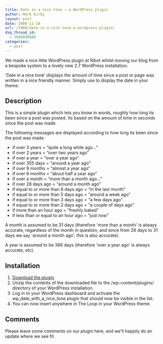 ```yaml
---
title: Date in a nice tone – a WordPress plugin
author: Mark Kirby
layout: post
date: 2008-11-18
url: /2008/date-in-a-nice-tone-a-wordpress-plugin/
dsq_thread_id:
  - 1086898889
categories:
  - post
---
```

We made a nice little WordPress plugin at Ribot whilst moving our blog from a bespoke system to a lovely new 2.7 WordPress installation.

'Date in a nice tone' displays the amount of time since a post or page was written in a nice friendly manner. Simply use <? wp\_date\_in\_a\_nice_tone(); ?> to display the date in your theme.

## Description

This is a simple plugin which lets you know in words, roughly how long its been since a post was posted. Its based on the amount of time in seconds since the post was made.

The following messages are displayed according to how long its been since the post was made:

* if over 3 years = “quite a long while ago…”
* if over 2 years = “over two years ago”
* if over a year = “over a year ago”
* if over 355 days = “around a year ago”
* if over 9 months = “almost a year ago”
* if over 6 months = “about half a year ago”
* if over a month = “more than a month ago…”
* if over 28 days ago = “around a month ago”
* if equal to or more than 8 days ago = “in the last month”
* if equal to or more than 5 days ago = “around a week ago”
* if equal to or more than 3 days ago = “a few days ago”
* if equal to or more than 2 days ago = “a couple of days ago”
* if more than an hour ago = “freshly baked”
* if less than or equal to an hour ago = “just now”

A month is assumed to be 31 days (therefore 'more than a month' is always accurate, regardless of the month in question, and since from 28 days to 31 days we say 'around a month ago', this is also accurate).

A year is assumed to be 366 days (therefore 'over a year ago' is always accurate, etc).

## Installation

1. [Download the plugin][1].  
2. Unzip the contents of the downloaded file to the /wp-content/plugins/ directory of your WordPress installation.  
3. Log in to your WordPress dashboard and activate the wp\_date\_with\_a\_nice_tone plugin that should now be visible in the list.  
4. You can now insert <? wp\_date\_in\_a\_nice_tone(); ?> anywhere in The Loop in your WordPress theme.

## Comments

Please leave some comments on our plugin here, and we'll happily do an update where we see fit.

 [1]: http://wordpress.org/extend/plugins/date-in-a-nice-tone/